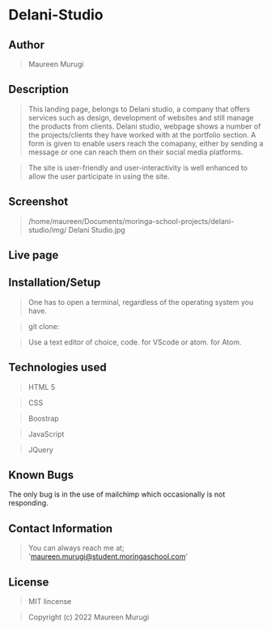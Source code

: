 # Delani-Studio

## Author

> Maureen Murugi

## Description

>This landing page, belongs to Delani studio, a company that offers services such as design, development of websites and still manage the products from clients. Delani studio, webpage shows a number of the projects/clients they have worked with at the portfolio section. A form is given to enable users reach the comapany, either by sending a message or one can reach them on their social media platforms.

> The site is user-friendly and user-interactivity is well enhanced to allow the user participate in using the site.

## Screenshot

>/home/maureen/Documents/moringa-school-projects/delani-studio/img/ Delani Studio.jpg

## Live page

>

## Installation/Setup

> One has to open a terminal, regardless of the operating system you have.

>git clone: 

>Use a text editor of choice, code. for VScode or atom. for Atom.

## Technologies used

> HTML 5

>CSS

>Boostrap

>JavaScript

>JQuery

## Known Bugs

The only bug is in the use of mailchimp which occasionally is not responding.

## Contact Information

> You can always reach me at; 'maureen.murugi@student.moringaschool.com'

## License

>MIT lincense

> Copyright (c) 2022 Maureen Murugi


